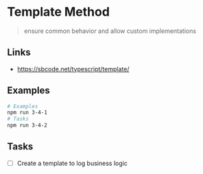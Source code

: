 # Template Method

> ensure common behavior and allow custom implementations

## Links

- https://sbcode.net/typescript/template/

## Examples

```bash
# Examples
npm run 3-4-1
# Tasks
npm run 3-4-2
```

## Tasks

- [ ] Create a template to log business logic
